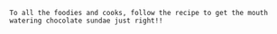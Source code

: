     To all the foodies and cooks, follow the recipe to get the mouth watering chocolate sundae just right!!